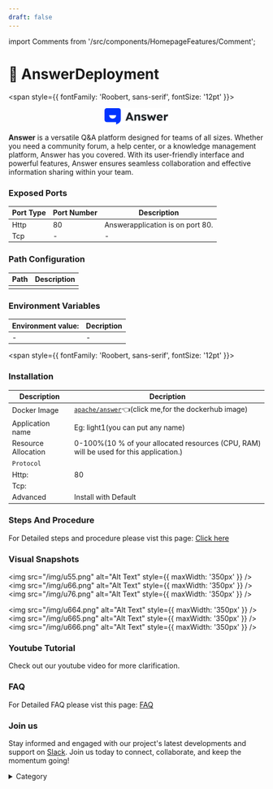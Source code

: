 ```yaml
---
draft: false
---
```

import Comments from '/src/components/HomepageFeatures/Comment';






# 📱 AnswerDeployment
<span style={{ fontFamily: 'Roobert, sans-serif', fontSize: '12pt' }}>

<p align="center">
  <img src="/img/34.png" alt="Alt Text" width="25%"/>
</p> 

**Answer** is a versatile Q&A platform designed for teams of all sizes. Whether you need a community forum, a help center, or a knowledge management platform, Answer has you covered. With its user-friendly interface and powerful features, Answer ensures seamless collaboration and effective information sharing within your team.


### Exposed Ports

| Port Type | Port Number | Description                                   |
| --------- | ----------- | --------------------------------------------- |
| Http      | 80        | Answerapplication is on port 80.    |
| Tcp       | -           | -             |

### Path Configuration



| Path                                      | Description                                     |
| ----------------------------------------- | ----------------------------------------------- |
|      |      |



### Environment Variables


|   **Environment value:**          | Decription                                                                                                               | 
| --------------------- | ------                                                                                                                   | 
|-       |  -                              |


</span>


<span style={{ fontFamily: 'Roobert, sans-serif', fontSize: '12pt' }}>

### Installation

|  Description          | Decription                                                                                                               | 
| --------------------- | ------                                                                                                                   | 
| Docker Image          |  [`apache/answer`](https://hub.docker.com/r/apache/answer)👈(click me,for the dockerhub image)                                   |
| Application name      |  Eg: light1(you can put any name)                                                                                        | 
| Resource Allocation   |  0-100%(10 % of your allocated resources (CPU, RAM) will be used for this application.)                                  | 
| `Protocol`            |                                                                                                                          | 
|  Http:                | 80                                                                                                                      |
|  Tcp:                 |                                                                                                                          | 
|    Advanced           |    Install with Default                                                                                                  |

                                   


### Steps And Procedure

For Detailed steps and procedure please vist this page: [Click here](https://techscaleinfinite.github.io/introduction/cloud-float/Steps%20and%20procedure)

### Visual Snapshots
<img src="/img/u55.png" alt="Alt Text" style={{ maxWidth: '350px' }} /> <img src="/img/u66.png" alt="Alt Text" style={{ maxWidth: '350px' }} /> <img src="/img/u76.png" alt="Alt Text" style={{ maxWidth: '350px' }} />

<img src="/img/u664.png" alt="Alt Text" style={{ maxWidth: '350px' }} /> <img src="/img/u665.png" alt="Alt Text" style={{ maxWidth: '350px' }} /> <img src="/img/u666.png" alt="Alt Text" style={{ maxWidth: '350px' }} />



### Youtube Tutorial&#x20;

Check out our youtube video for more clarification.



### FAQ

For Detailed FAQ please vist this page: [FAQ](https://techscaleinfinite.github.io/FAQ)

### Join us

Stay informed and engaged with our project's latest developments and support on [Slack](https://app.slack.com/client/T04QS32JX6E/C04QKEWE146). Join us today to connect, collaborate, and keep the momentum going!&#x20;





<details>

<summary>Category</summary>

Kubernetes, cloud computing, DevOps, cloud services, hosting platform, container orchestration, cloud infrastructure, cloud deployment, cloud management, cloud technology, cloud solutions  social networking, social media,lightstreamer

</details>

</span>


<Comments />
